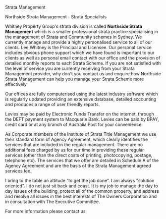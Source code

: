 Strata Management
	
Northside Strata Management - Strata Specialists

Whitney Property Group's strata division is called **Northside Strata Management** which is a smaller professional strata practice specialising in the management of Strata and Community schemes in Sydney. We currently manage and provide a highly personalised service to all of our clients. Lee Whitney is the Principal and Licensee. Our personal service includes obvious phone support which we have found is important to our clients as well as personal email contact with our office and the provision of detailed monthly reports to each Strata Scheme.
If you are not satisfied with the level of service you are currently receiving from your Strata Management provider, why don't you contact us and enquire how Northside Strata Management can help you manage your Strata Scheme more effectively.  

Our offices are fully computerised using the latest industry software which is regularly updated providing an extensive database, detailed accounting and produces a range of user friendly reports.   

Levies may be paid by Electronic Funds Transfer on the internet, through the DEFT payment system to Macquarie Bank. Levies can be paid by BPAY, credit card or at any branch of Australia Post for your convenience.  

As Corporate members of the Institute of Strata Title Management we use their standard form of Agency Agreement, which clearly identifies the services that are included in the regular management. There are no additional fees charged by us for our time in providing these regular services (other than the direct costs of printing, photocopying, postage, telephone etc). The services that we offer are detailed in Schedule A of the Agency Agreement and are the basis of the Strata Management agreed services fee.  

I bring to the table an attitude “to get the job done”. I am always "solution oriented". I do not just sit back and coast. It is my job to manage the day to day issues of the building, protect all of the common property, and address and resolve all issues in the best interests of The Owners Corporation and in consultation with The Executive Committee.

For more information please contact us